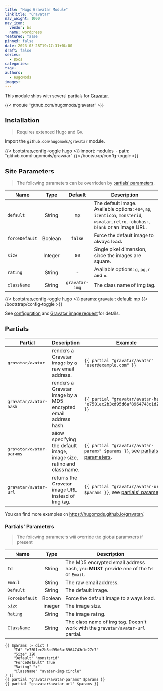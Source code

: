 ```yaml
---
title: "Hugo Gravatar Module"
linkTitle: "Gravatar"
nav_weight: 1000
nav_icon:
  vendor: bs
  name: wordpress
featured: false
pinned: false
date: 2023-03-28T19:47:31+08:00
draft: false
series:
  - Docs
categories:
tags:
authors:
  - HugoMods
images:
---
```


This module ships with several partials for [Gravatar](https://en.gravatar.com/).

<!--more-->

{{< module "github.com/hugomods/gravatar" >}}

## Installation

> Requires extended Hugo and Go.

Import the `github.com/hugomods/gravatar` module.

{{< bootstrap/config-toggle hugo >}}
import:
  modules:
    - path: "github.com/hugomods/gravatar"
{{< /bootstrap/config-toggle >}}

## Site Parameters

> The following parameters can be overridden by [partials' parameters](#partials-parameters).

| Name | Type | Default | Description
|---|:-:|:-:|---
| `default` | String | `mp` | The default image. Available options: `404`, `mp`, `identicon`, `monsterid`, `wavatar`, `retro`, `robohash`, `blank` or an image URL.
| `forceDefault` | Boolean | `false` | Force the default image to always load.
| `size` | Integer | `80` | Single pixel dimension, since the images are square.
| `rating` | String | - | Available options: `g`, `pg`, `r` and `x`.
| `className` | String | `gravatar-img` | The class name of img tag.

{{< bootstrap/config-toggle hugo >}}
params:
  gravatar:
    default: mp
{{< /bootstrap/config-toggle >}}

See [configuration](https://github.com/hugomods/gravatar/blob/main/hugo.yml) and [Gravatar image request](https://en.gravatar.com/site/implement/images/) for details.

## Partials

| Partial | Description | Example
|---|---|---
| `gravatar/avatar` | renders a Gravatar image by a raw email address. | `{{ partial "gravatar/avatar" "user@example.com" }}`
| `gravatar/avatar-hash` | renders a Gravatar image by a MD5 encrypted email address hash. | `{{ partial "gravatar/avatar-hash" "e7501ec2b3cd95d6af8964743c1d27c7" }}`
| `gravatar/avatar-params` | allow specifying the default image, image size, rating and class name. | `{{ partial "gravatar/avatar-params" $params }}`, see [partials' parameters](#partials-parameters).
| `gravatar/avatar-url` | returns the Gravatar image URL instead of img tag. | `{{ partial "gravatar/avatar-url" $params }}`, see [partials' parameters](#partials-parameters).

You can find more examples on https://hugomods.github.io/gravatar/.

### Partials' Parameters

> The following parameters will override the global parameters if present.

| Name | Type | Description
|---|:-:|---
| `Id` | String | The MD5 encrypted email address hash, you **MUST** provide one of the `Id` or `Email`.
| `Email` | String | The raw email address.
| `Default` | String | The default image.
| `ForceDefault` | Boolean | Force the default image to always load.
| `Size` | Integer | The image size.
| `Rating` | String | The image rating.
| `ClassName` | String | The class name of img tag. Doesn't work with the `gravatar/avatar-url` partial.

```go-html-template
{{ $params := dict (
    "Id" "e7501ec2b3cd95d6af8964743c1d27c7"
    "Size" 120
    "Default" "monsterid"
    "ForceDefault" true
    "Rating" "x"
    "ClassName" "avatar-img-circle"
) }}
{{ partial "gravatar/avatar-params" $params }}
{{ partial "gravatar/avatar-url" $params }}
```

